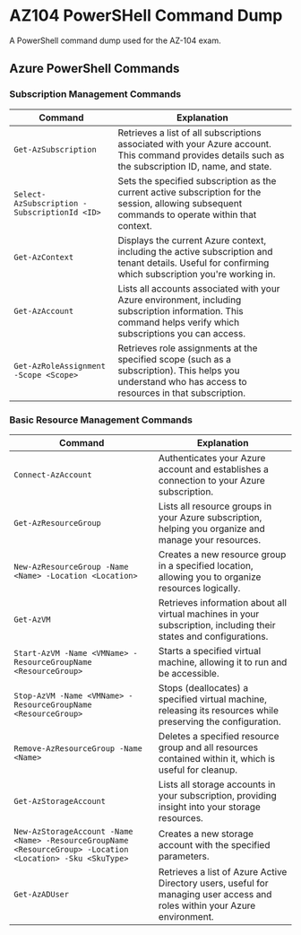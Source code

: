 # AZ104 PowerSHell Command Dump
A PowerShell command dump used for the AZ-104 exam.

## Azure PowerShell Commands

### Subscription Management Commands

| Command                                      | Explanation                                                                                                                                       |
|----------------------------------------------|---------------------------------------------------------------------------------------------------------------------------------------------------|
| `Get-AzSubscription`                         | Retrieves a list of all subscriptions associated with your Azure account. This command provides details such as the subscription ID, name, and state. |
| `Select-AzSubscription -SubscriptionId <ID>`| Sets the specified subscription as the current active subscription for the session, allowing subsequent commands to operate within that context.   |
| `Get-AzContext`                             | Displays the current Azure context, including the active subscription and tenant details. Useful for confirming which subscription you're working in.  |
| `Get-AzAccount`                             | Lists all accounts associated with your Azure environment, including subscription information. This command helps verify which subscriptions you can access. |
| `Get-AzRoleAssignment -Scope <Scope>`      | Retrieves role assignments at the specified scope (such as a subscription). This helps you understand who has access to resources in that subscription. |

### Basic Resource Management Commands

| Command                                     | Explanation                                                                                                                                       |
|---------------------------------------------|---------------------------------------------------------------------------------------------------------------------------------------------------|
| `Connect-AzAccount`                         | Authenticates your Azure account and establishes a connection to your Azure subscription.                                                      |
| `Get-AzResourceGroup`                       | Lists all resource groups in your Azure subscription, helping you organize and manage your resources.                                          |
| `New-AzResourceGroup -Name <Name> -Location <Location>` | Creates a new resource group in a specified location, allowing you to organize resources logically.                                             |
| `Get-AzVM`                                 | Retrieves information about all virtual machines in your subscription, including their states and configurations.                               |
| `Start-AzVM -Name <VMName> -ResourceGroupName <ResourceGroup>` | Starts a specified virtual machine, allowing it to run and be accessible.                                                                        |
| `Stop-AzVM -Name <VMName> -ResourceGroupName <ResourceGroup>` | Stops (deallocates) a specified virtual machine, releasing its resources while preserving the configuration.                                     |
| `Remove-AzResourceGroup -Name <Name>`      | Deletes a specified resource group and all resources contained within it, which is useful for cleanup.                                          |
| `Get-AzStorageAccount`                      | Lists all storage accounts in your subscription, providing insight into your storage resources.                                                 |
| `New-AzStorageAccount -Name <Name> -ResourceGroupName <ResourceGroup> -Location <Location> -Sku <SkuType>` | Creates a new storage account with the specified parameters.                                                                                  |
| `Get-AzADUser`                             | Retrieves a list of Azure Active Directory users, useful for managing user access and roles within your Azure environment.                       |
